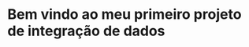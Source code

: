 Bem vindo ao meu primeiro projeto de integração de dados
=============================================================
